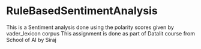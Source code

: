 # RuleBasedSentimentAnalysis
This is a Sentiment analysis done using the polarity scores given by vader_lexicon corpus
This assignment is done as part of Datalit course from School of AI by Siraj
